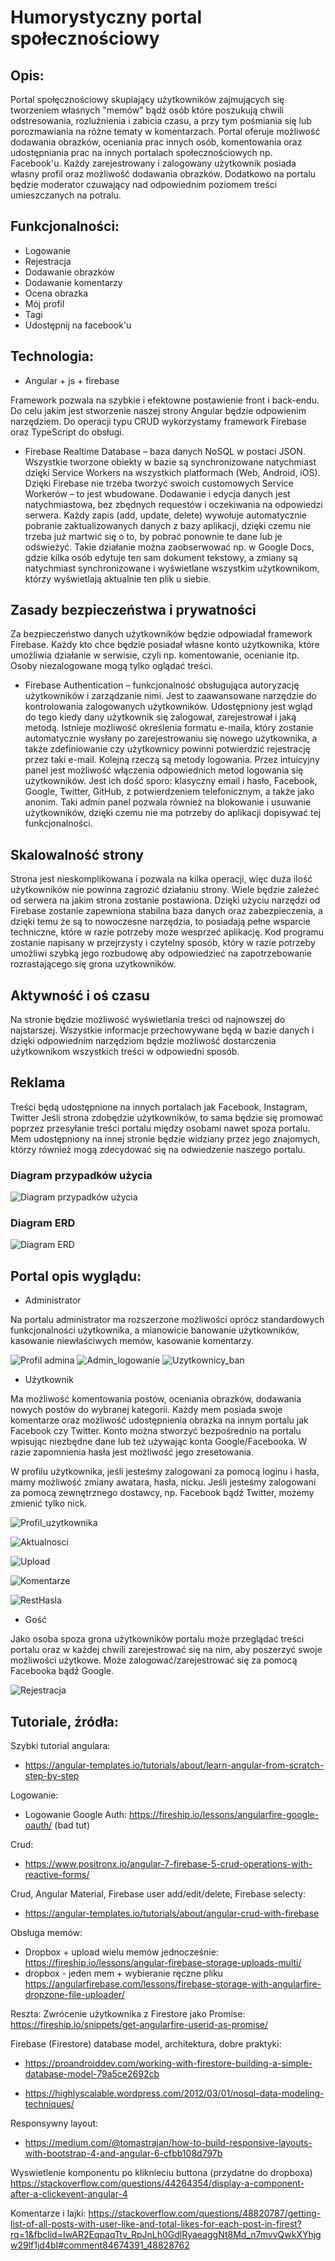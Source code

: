 
# Humorystyczny portal społecznościowy

## Opis:
  Portal społęcznościowy skupiający użytkowników zajmujących się tworzeniem własnych "memów" bądź osób które poszukują chwili odstresowania, rozluźnienia i zabicia czasu, a przy tym pośmiania się lub porozmawiania na różne tematy w komentarzach. Portal oferuje możliwość dodawania obrazków, oceniania prac innych osób, komentowania oraz udostępniania prac na innych portalach społecznościowych np. Facebook'u.
  Każdy zarejestrowany i zalogowany użytkownik posiada własny profil oraz możliwość dodawania obrazków. Dodatkowo na portalu będzie moderator czuwający nad odpowiednim poziomem treści umieszczanych na potralu.
  
## Funkcjonalności:
- Logowanie
- Rejestracja
- Dodawanie obrazków
- Dodawanie komentarzy
- Ocena obrazka
- Mój profil
- Tagi
- Udostępnij na facebook'u


## Technologia:
- Angular + js + firebase

Framework pozwala na szybkie i efektowne postawienie front i back-endu. Do celu jakim jest stworzenie naszej strony Angular będzie odpowienim narzędziem. Do operacji typu CRUD wykorzystamy framework Firebase oraz TypeScript do obsługi.

- Firebase Realtime Database – baza danych NoSQL w postaci JSON. Wszystkie tworzone obiekty w bazie są synchronizowane natychmiast dzięki Service Workers na wszystkich platformach (Web, Android, iOS). Dzięki Firebase nie trzeba tworzyć swoich customowych Service Workerów – to jest wbudowane. Dodawanie i edycja danych jest natychmiastowa, bez zbędnych requestów i oczekiwania na odpowiedzi serwera. Każdy zapis (add, update, delete) wywołuje automatycznie pobranie zaktualizowanych danych z  bazy aplikacji, dzięki czemu nie trzeba już martwić się o to, by pobrać ponownie te dane lub je odświeżyć. Takie działanie można zaobserwować np. w Google Docs, gdzie kilka osób edytuje ten sam dokument tekstowy, a zmiany są natychmiast synchronizowane i wyświetlane wszystkim użytkownikom, którzy wyświetlają aktualnie ten plik u siebie.

## Zasady bezpieczeństwa i prywatności
Za bezpieczeństwo danych użytkowników będzie odpowiadał framework Firebase. Każdy kto chce będzie posiadał własne konto użytkownika, które umożliwia działanie w serwisie, czyli np. komentowanie, ocenianie itp. Osoby niezalogowane mogą tylko oglądać treści.

- Firebase Authentication – funkcjonalność obsługująca autoryzację użytkowników i zarządzanie nimi. Jest to zaawansowane narzędzie do kontrolowania zalogowanych użytkowników. Udostępniony jest wgląd do tego kiedy dany użytkownik się zalogował, zarejestrował i jaką metodą. Istnieje możliwość określenia formatu e-maila, który zostanie automatycznie wysłany po zarejestrowaniu się nowego użytkownika, a także zdefiniowanie czy użytkownicy powinni potwierdzić rejestrację przez taki e-mail. Kolejną rzeczą są metody logowania. Przez intuicyjny panel jest możliwość włączenia odpowiednich metod logowania się użytkowników. Jest ich dość sporo: klasyczny email i hasło, Facebook, Google, Twitter, GitHub, z potwierdzeniem telefonicznym, a także jako anonim. Taki admin panel pozwala również na blokowanie i usuwanie użytkowników, dzięki czemu nie ma potrzeby do  aplikacji dopisywać tej funkcjonalności.

## Skalowalność strony
Strona jest nieskomplikowana i pozwala na kilka operacji, więc duża ilość użytkowników nie powinna zagrozić działaniu strony. Wiele będzie zależeć od serwera na jakim strona zostanie postawiona. Dzięki użyciu narzędzi od Firebase zostanie zapewniona stabilna baza danych oraz zabezpieczenia, a dzięki temu że są to nowoczesne narzędzia, to posiadają pełne wsparcie techniczne, które w razie potrzeby może wesprzeć aplikację. Kod programu zostanie napisany w przejrzysty i czytelny sposób, który w razie potrzeby umożliwi szybką jego rozbudowę aby odpowiedzieć na zapotrzebowanie rozrastającego się grona uzytkowników.


## Aktywność i oś czasu
Na stronie będzie możliwość wyświetlania treści od najnowszej do najstarszej. Wszystkie informacje przechowywane będą w bazie danych i dzięki odpowiednim narzędziom będzie możliwość dostarczenia użytkownikom wszystkich treści w odpowiedni sposób.


## Reklama
Treści będą udostępnione na innych portalach jak Facebook, Instagram, Twitter
Jeśli strona zdobędzie użytkowników, to sama będzie się promować poprzez przesyłanie treści portalu między osobami nawet spoza portalu. Mem udostępniony na innej stronie będzie widziany przez jego znajomych, którzy również mogą zdecydować się na odwiedzenie naszego portalu.


### Diagram przypadków użycia
![Diagram przypadków użycia](https://github.com/drozd1krystian/drozd1krystian.github.io/blob/master/diagram_przypadkow_uzycia.png)

### Diagram ERD
![Diagram ERD](https://github.com/drozd1krystian/drozd1krystian.github.io/blob/master/ERD_portal.jpg)


## Portal opis wyglądu:
- Administrator

Na portalu administrator ma rozszerzone możliwości oprócz standardowych funkcjonalności użytkownika, a mianowicie banowanie użytkowników, kasowanie niewłaściwych memów, kasowanie komentarzy.

![Profil admina](https://github.com/drozd1krystian/portal.github.io/blob/master/profil_admina.png)
![Admin_logowanie](https://github.com/drozd1krystian/portal.github.io/blob/master/admin_logowanie.png)
![Uzytkownicy_ban](https://github.com/drozd1krystian/portal.github.io/blob/master/uzytkownicy_ban.png)

- Użytkownik

Ma możliwość komentowania postów, oceniania obrazków, dodawania nowych postów do wybranej kategorii. Każdy mem posiada swoje komentarze oraz możliwość udostępnienia obrazka na innym portalu jak Facebook czy Twitter.
Konto można stworzyć bezpośrednio na portalu wpisując niezbędne dane lub też używając konta Google/Facebooka. W razie zapomnienia hasła jest możliwość jego zresetowania.

W profilu użytkownika, jeśli jesteśmy zalogowani za pomocą loginu i hasła, mamy możliwość zmiany awatara, hasła, nicku.
Jeśli jesteśmy zalogowani za pomocą zewnętrznego dostawcy, np. Facebook bądź Twitter, możemy zmienić tylko nick.

![Profil_uzytkownika](https://github.com/drozd1krystian/portal.github.io/blob/master/profil_uzytkownika.png)

![Aktualnosci](https://github.com/drozd1krystian/portal.github.io/blob/master/aktualnosci.png)

![Upload](https://github.com/drozd1krystian/portal.github.io/blob/master/upload.PNG)

![Komentarze](https://github.com/drozd1krystian/portal.github.io/blob/master/komentarze.png)

![RestHasla](https://github.com/drozd1krystian/portal.github.io/blob/master/image.png)

- Gość

Jako osoba spoza grona użytkowników portalu może przeglądać treści portalu oraz w każdej chwili zarejestrować się na nim, aby poszerzyć swoje możliwości użytkowe. Może zalogować/zarejestrować się za pomocą Facebooka bądź Google.

![Rejestracja](https://github.com/drozd1krystian/portal.github.io/blob/master/rejestracja.PNG)

## Tutoriale, źródła:

Szybki tutorial angulara:
  - https://angular-templates.io/tutorials/about/learn-angular-from-scratch-step-by-step

Logowanie:

  - Logowanie Google Auth: https://fireship.io/lessons/angularfire-google-oauth/ (bad tut)
  
Crud:
  - https://www.positronx.io/angular-7-firebase-5-crud-operations-with-reactive-forms/

Crud, Angular Material, Firebase user add/edit/delete, Firebase selecty:
  - https://angular-templates.io/tutorials/about/angular-crud-with-firebase


Obsługa memów:
  - Dropbox + upload wielu memów jednocześnie: https://fireship.io/lessons/angular-firebase-storage-uploads-multi/
  - dropbox - jeden mem + wybieranie ręczne pliku https://angularfirebase.com/lessons/firebase-storage-with-angularfire-dropzone-file-uploader/
  
Reszta:
Zwrócenie użytkownika z Firestore jako Promise: https://fireship.io/snippets/get-angularfire-userid-as-promise/

Firebase (Firestore) database model, architektura, dobre praktyki:

  - https://proandroiddev.com/working-with-firestore-building-a-simple-database-model-79a5ce2692cb

  - https://highlyscalable.wordpress.com/2012/03/01/nosql-data-modeling-techniques/

Responsywny layout:

  - https://medium.com/@tomastrajan/how-to-build-responsive-layouts-with-bootstrap-4-and-angular-6-cfbb108d797b

Wyswietlenie komponentu po kliknieciu buttona (przydatne do dropboxa)
https://stackoverflow.com/questions/44264354/display-a-component-after-a-clickevent-angular-4

Komentarze i lajki:
https://stackoverflow.com/questions/48820787/getting-list-of-all-posts-with-user-like-and-total-likes-for-each-post-in-firest?rq=1&fbclid=IwAR2EqpaqTtv_RpJnLh0GdlRyaeaggNt8Md_n7mvvQwkXYhjgw29lf1jd4bI#comment84674391_48828762
